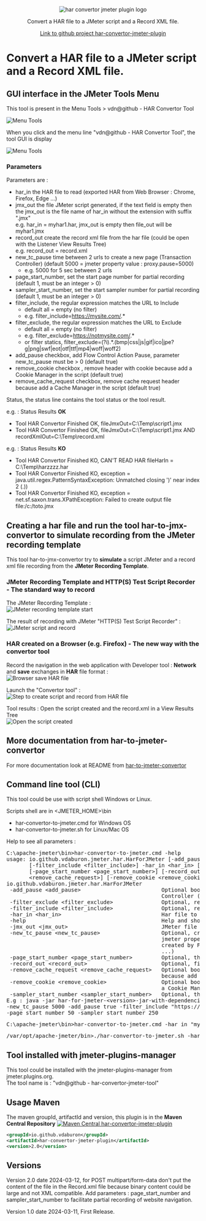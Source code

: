 <p align="center">
<img src="https://github.com/vdaburon/har-convertor-jmeter-plugin/blob/main/doc/har_convertor_tool_logo.png" alt="har convertor jmeter plugin logo"/>
  <p align="center">Convert a HAR file to a JMeter script and a Record XML file.</p>
  <p align="center"><a href="https://github.com/vdaburon/har-convertor-jmeter-plugin">Link to github project har-convertor-jmeter-plugin</a></p>
</p>

# Convert a HAR file to a JMeter script and a Record XML file.

## GUI interface in the JMeter Tools Menu
This tool is present in the Menu Tools > vdn@github - HAR Convertor Tool

![Menu Tools](doc/images/jmeter_menu_tools_with_har_convertor.png)

When you click and the menu line "vdn@github - HAR Convertor Tool", the tool GUI is display

![Menu Tools](doc/images/har_convertor_tool_gui.png)

### Parameters
Parameters are :
* har_in the HAR file to read (exported HAR from Web Browser :  Chrome, Firefox, Edge ...)
* jmx_out the file JMeter script generated, if the text field is empty then the jmx_out is the file name of har_in without the extension with suffix ".jmx" <br/>
  e.g. har_in = myhar1.har, jmx_out is empty then file_out will be myhar1.jmx
* record_out create the record xml file from the har file (could be open with the Listener View Results Tree) <br/>
  e.g. record_out = record.xml
* new_tc_pause time between 2 urls to create a new page (Transaction Controller) (default 5000 = jmeter property value : proxy.pause=5000) <br/>
  * e.g. 5000 for 5 sec between 2 urls
* page_start_number, set the start page number for partial recording (default 1, must be an integer > 0) <br/>
* sampler_start_number, set the start sampler number for partial recording (default 1, must be an integer > 0) <br/>
* filter_include,  the regular expression matches the URL to Include <br/>
  * default all = empty (no filter)
  * e.g. filter_include=https://mysite.com/.*
* filter_exclude,  the regular expression matches the URL to Exclude <br/>
  * default all = empty (no filter)
  * e.g. filter_exclude=https://notmysite.com/.*
  * or filter statics, filter_exclude=(?i).*\.(bmp|css|js|gif|ico|jpe?g|png|swf|eot|otf|ttf|mp4|woff|woff2)
* add_pause checkbox, add Flow Control Action Pause, parameter new_tc_pause must be > 0 (default true) <br/>
* remove_cookie checkbox , remove header with cookie because add a Cookie Manager in the script (default true) <br/>
* remove_cache_request checkbox, remove cache request header because add a Cache Manager in the script (default true) <br/>


Status, the status line contains the tool status or the tool result.

e.g. : Status Results **OK**
* Tool HAR Convertor Finished OK, fileJmxOut=C:\Temp\script1.jmx
* Tool HAR Convertor Finished OK, fileJmxOut=C:\Temp\script1.jmx AND recordXmlOut=C:\Temp\record.xml

e.g. : Status Results **KO**
* Tool HAR Convertor Finished KO, CAN'T READ HAR fileHarIn = C:\Temp\harzzzz.har
* Tool HAR Convertor Finished KO, exception = java.util.regex.PatternSyntaxException: Unmatched closing ')' near index 2  (.))
* Tool HAR Convertor Finished KO, exception = net.sf.saxon.trans.XPathException: Failed to create output file file:/c:/toto.jmx


## Creating a har file and run the tool har-to-jmx-convertor to simulate recording from the JMeter recording template
This tool har-to-jmx-convertor try to **simulate** a script JMeter and a record xml file recording from the **JMeter Recording Template**.

### JMeter Recording Template and HTTP(S) Test Script Recorder  - The standard way to record
The JMeter Recording Template : <br/>
![JMeter recording template start](doc/images/jmeter_record_template_begin.png)

The result of recording with JMeter "HTTP(S) Test Script Recorder" : <br/>
![JMeter script and record](doc/images/jmeter_record_template_tree_view.png)

### HAR created on a Browser (e.g. Firefox) - The new way with the convertor tool
Record the navigation in the web application with Developer tool : **Network** and **save** exchanges in **HAR** file format : <br/>
![Browser save HAR file](doc/images/browser_create_har.png)

Launch the "Convertor tool" : <br/>
![Step to create script and record from HAR file](doc/images/browsers_har_convertor_script_record.png)

Tool results : Open the script created and the record.xml in a View Results Tree <br/>
![Open the script created](doc/images/jmeter_script_record_created.png)

## More documentation from har-to-jmeter-convertor
For more documentation look at README from [har-to-jmeter-convertor](https://github.com/vdaburon/har-to-jmeter-convertor)

## Command line tool (CLI)
This tool could be use with script shell Windows or Linux.

Scripts shell are in &lt;JMETER_HOME&gt;\bin
* har-convertor-to-jmeter.cmd for Windows OS
* har-convertor-to-jmeter.sh for Linux/Mac OS

Help to see all parameters :

<pre>
C:\apache-jmeter\bin&gt;har-convertor-to-jmeter.cmd -help
usage: io.github.vdaburon.jmeter.har.HarForJMeter [-add_pause &lt;add_pause&gt;] [-filter_exclude &lt;filter_exclude&gt;]
       [-filter_include &lt;filter_include&gt;] -har_in &lt;har_in&gt; [-help] -jmx_out &lt;jmx_out&gt; [-new_tc_pause &lt;new_tc_pause&gt;]
       [-page_start_number &lt;page_start_number&gt;] [-record_out &lt;record_out&gt;] [-remove_cache_request
       &lt;remove_cache_request&gt;] [-remove_cookie &lt;remove_cookie&gt;] [-sampler_start_number &lt;sampler_start_number&gt;]
io.github.vdaburon.jmeter.har.HarForJMeter
 -add_pause &lt;add_pause&gt;                         Optional boolean, add Flow Control Action Pause after Transaction
                                                Controller (default true)
 -filter_exclude &lt;filter_exclude&gt;               Optional, regular expression to exclude url
 -filter_include &lt;filter_include&gt;               Optional, regular expression to include url
 -har_in &lt;har_in&gt;                               Har file to read (e.g : my_file.har)
 -help                                          Help and show parameters
 -jmx_out &lt;jmx_out&gt;                             JMeter file created to write (e.g : script.jmx)
 -new_tc_pause &lt;new_tc_pause&gt;                   Optional, create new Transaction Controller after request ms, same as
                                                jmeter property : proxy.pause, need to be &gt; 0 if set. Usefully for Har
                                                created by Firefox or Single Page Application (Angular, ReactJS, VuesJS
                                                ...)
 -page_start_number &lt;page_start_number&gt;         Optional, the start page number for partial recording (default 1)
 -record_out &lt;record_out&gt;                       Optional, file xml contains exchanges likes recorded by JMeter
 -remove_cache_request &lt;remove_cache_request&gt;   Optional boolean, remove cache header in the http request (default true
                                                because add a Cache Manager)
 -remove_cookie &lt;remove_cookie&gt;                 Optional boolean, remove cookie in http header (default true because add
                                                a Cookie Manager)
 -sampler_start_number &lt;sampler_start_number&gt;   Optional, the start sampler number for partial recording (default 1)
E.g : java -jar har-for-jmeter-&lt;version&gt;-jar-with-dependencies.jar -har_in myhar.har -jmx_out scriptout.jmx
-new_tc_pause 5000 -add_pause true -filter_include "https://mysite/.*" -filter_exclude "https://notmysite/*"
-page_start_number 50 -sampler_start_number 250
</pre>


<pre>
C:\apache-jmeter\bin>har-convertor-to-jmeter.cmd -har_in "myhar.har" -jmx_out "script_out.jmx" -filter_include "https://mysite.com/.*" -filter_exclude "https://notmysite.com/.*" -add_pause true -new_tc_pause 5000
</pre>

<pre>
/var/opt/apache-jmeter/bin>./har-convertor-to-jmeter.sh -har_in "myhar.har" -jmx_out "script_out.jmx" -record_out "record.xml" -add_pause true -new_tc_pause 5000
</pre>

## Tool installed with jmeter-plugins-manager
This tool could be installed with the jmeter-plugins-manager from jmeter.plugins.org.<br>
The tool name is : "vdn@github - har-convertor-jmeter-tool"

## Usage Maven
The maven groupId, artifactId and version, this plugin is in the **Maven Central Repository** [![Maven Central har-convertor-jmeter-plugin](https://maven-badges.herokuapp.com/maven-central/io.github.vdaburon/har-convertor-jmeter-plugin/badge.svg)](https://maven-badges.herokuapp.com/maven-central/io.github.vdaburon/har-convertor-jmeter-plugin)

```xml
<groupId>io.github.vdaburon</groupId>
<artifactId>har-convertor-jmeter-plugin</artifactId>
<version>2.0</version>
```
## Versions
Version 2.0 date 2024-03-12, for POST multipart/form-data don't put the content of the file in the Record.xml file because binary content could be large and not XML compatible. Add parameters : page_start_number and sampler_start_number to facilitate partial recording of website navigation.

Version 1.0 date 2024-03-11, First Release.

